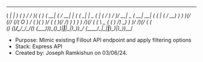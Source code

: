  ____ __ __    __    __  _  _ ____    ____ __ _  ___ __ __ _ ____ ____ ____ __ __ _  ___    ____  ___ ____ ____ ____ __ _ __ __ _  ___ 
(  __|  |  )  (  )  /  \/ )( (_  _)  (  __|  ( \/ __|  |  ( (  __|  __|  _ (  |  ( \/ __)  / ___)/ __|  _ (  __|  __|  ( (  |  ( \/ __)
 ) _) )(/ (_/\/ (_/(  O ) \/ ( )(     ) _)/    ( (_ \)(/    /) _) ) _) )   /)(/    ( (_ \  \___ ( (__ )   /) _) ) _)/    /)(/    ( (_ \
(__) (__)____/\____/\__/\____/(__)   (____)_)__)\___(__)_)__|____|____|__\_|__)_)__)\___/  (____/\___|__\_|____|____)_)__|__)_)__)\___/

- Purpose: Mimic existing Fillout API endpoint and apply filtering options
- Stack: Express API
- Created by: Joseph Ramkishun on 03/06/24.
